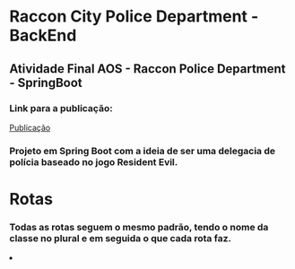 # Raccon City Police Department - BackEnd

## Atividade Final AOS - Raccon Police Department - SpringBoot

### Link para a publicação:

<a href="https://rpd-backend.onrender.com/agents/list">Publicação</a>

### Projeto em Spring Boot com a ideia de ser uma delegacia de polícia baseado no jogo Resident Evil.

# Rotas

### Todas as rotas seguem o mesmo padrão, tendo o nome da classe no plural e em seguida o que cada rota faz.

<li></li>


